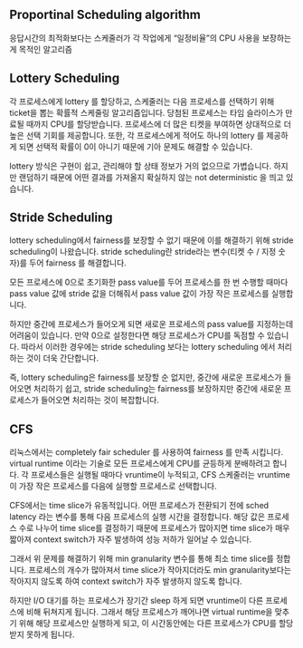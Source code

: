 ## Proportinal Scheduling algorithm

응답시간의 최적화보다는 스케줄러가 각 작업에게 “일정비율”의 CPU 사용을 보장하는게 목적인 알고리즘

## Lottery Scheduling

각 프로세스에게 lottery 를 할당하고, 스케줄러는 다음 프로세스를 선택하기 위해 ticket을 뽑는 확률적 스케줄링 알고리즘입니다. 당첨된 프로세스는 타임 슬라이스가 만료될 때까지 CPU를 할당받습니다. 프로세스에 더 많은 티켓을 부여하면 상대적으로 더 높은 선택 기회를 제공합니다. 또한, 각 프로세스에게 적어도 하나의 lottery 를 제공하게 되면 선택적 확률이 0이 아니기 때문에 기아 문제도 해결할 수 있습니다.

 lottery 방식은 구현이 쉽고, 관리해야 할 상태 정보가 거의 없으므로 가볍습니다. 하지만 랜덤하기 때문에 어떤 결과를 가져올지 확실하지 않는 not deterministic 을 띄고 있습니다. 

## Stride Scheduling

lottery scheduling에서 fairness를 보장할 수 없기 때문에 이를 해결하기 위해 stride scheduling이 나왔습니다. stride scheduling란 stride라는 변수(티켓 수 / 지정 숫자)를 두어 fairness 를 해결합니다.

모든 프로세스에 0으로 초기화한 pass value를 두어 프로세스를 한 번 수행할 때마다 pass value 값에 stride 값을 더해줘서 pass value 값이 가장 작은 프로세스를 실행합니다.

하지만 중간에 프로세스가 들어오게 되면 새로운 프로세스의 pass value를 지정하는데 어려움이 있습니다. 만약 0으로 설정한다면 해당 프로세스가 CPU를 독점할 수 있습니다. 따라서 이러한 경우에는 stride scheduling 보다는 lottery scheduling 에서 처리하는 것이 더욱 간단합니다.

즉, lottery scheduling은 fairness를 보장할 순 없지만, 중간에 새로운 프로세스가 들어오면 처리하기 쉽고, stride scheduling는 fairness를 보장하지만 중간에 새로운 프로세스가 들어오면 처리하는 것이 복잡합니다.

## CFS

리눅스에서는 completely fair scheduler 를 사용하여 fairness 를 만족 시킵니다. virtual runtime 이라는 기술로 모든 프로세스에게 CPU를 균등하게 분배하려고 합니다. 각 프로세스들은 실행될 때마다 vruntime이 누적되고, CFS 스케줄러는 vruntime이 가장 작은 프로세스를 다음에 실행할 프로세스로 선택합니다. 

 CFS에서는 time slice가 유동적입니다. 어떤 프로세스가 전환되기 전에 sched latency 라는 변수를 통해 다음 프로세스의 실행 시간을 결정합니다. 해당 값은 프로세스 수로 나누어 time slice를 결정하기 때문에 프로세스가 많아지면 time slice가 매우 짧아져 context switch가 자주 발생하여 성능 저하가 일어날 수 있습니다.

 그래서 위 문제를 해결하기 위해 min granularity 변수를 통해 최소 time slice를 정합니다. 프로세스의 개수가 많아져서 time slice가 작아지더라도 min granularity보다는 작아지지 않도록 하여 context switch가 자주 발생하지 않도록 합니다.

 하지만 I/O 대기를 하는 프로세스가 장기간 sleep 하게 되면 vruntime이 다른 프로세스에 비해 뒤쳐지게 됩니다. 그래서 해당 프로세스가 깨어나면 virtual runtime을 맞추기 위해 해당 프로세스만 실행하게 되고, 이 시간동안에는 다른 프로세스가 CPU를 할당받지 못하게 됩니다.
